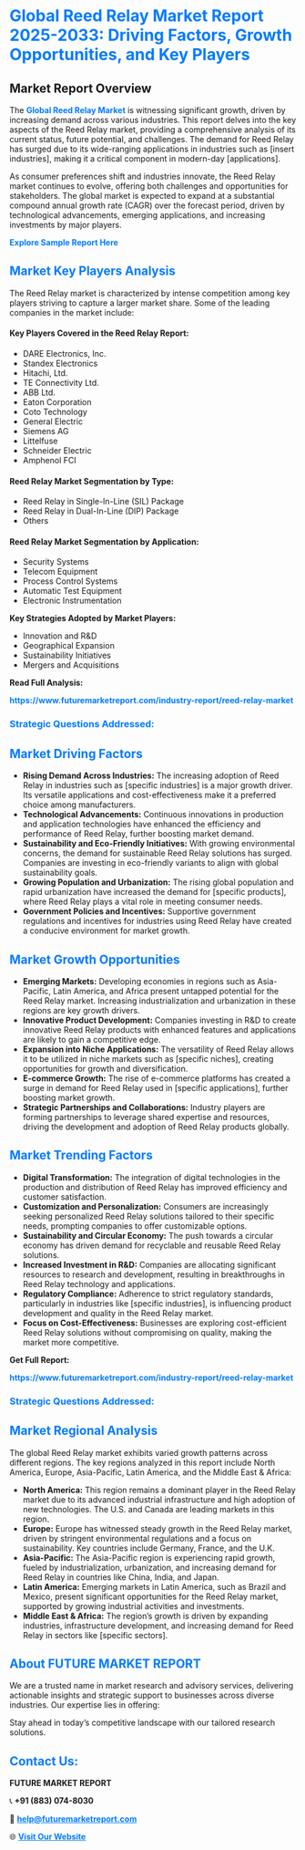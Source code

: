 <h1 style="color: #007BFF;">Global Reed Relay Market Report 2025-2033: Driving Factors, Growth Opportunities, and Key Players</h1>

<section id="overview">
<h2>Market Report Overview</h2>
<p>The <a href="https://www.futuremarketreport.com/industry-report/reed-relay-market" style="color: #007BFF; text-decoration: none;"><strong>Global Reed Relay Market</strong></a> is witnessing significant growth, driven by increasing demand across various industries. This report delves into the key aspects of the Reed Relay market, providing a comprehensive analysis of its current status, future potential, and challenges. The demand for Reed Relay has surged due to its wide-ranging applications in industries such as [insert industries], making it a critical component in modern-day [applications].</p>
<p>As consumer preferences shift and industries innovate, the Reed Relay market continues to evolve, offering both challenges and opportunities for stakeholders. The global market is expected to expand at a substantial compound annual growth rate (CAGR) over the forecast period, driven by technological advancements, emerging applications, and increasing investments by major players.</p>
</section>

<section id="overview">
<p><a href="https://www.futuremarketreport.com/request-sample/reportId=82221" style="color: #007BFF; text-decoration: none;"><strong>Explore Sample Report Here</strong></a></p>
</section>

<section id="key-players">
<h2 style="color: #007BFF;">Market Key Players Analysis</h2>
<p>The Reed Relay market is characterized by intense competition among key players striving to capture a larger market share. Some of the leading companies in the market include:</p>
<h4>Key Players Covered in the Reed Relay Report:</h4>
<ul><li>DARE Electronics, Inc.</li><li>Standex Electronics</li><li>Hitachi, Ltd.</li><li>TE Connectivity Ltd.</li><li>ABB Ltd.</li><li>Eaton Corporation</li><li>Coto Technology</li><li>General Electric</li><li>Siemens AG</li><li>Littelfuse</li><li>Schneider Electric</li><li>Amphenol FCI</li></ul>
<h4>Reed Relay Market Segmentation by Type:</h4>
<ul><li>Reed Relay in Single-In-Line (SIL) Package</li><li>Reed Relay in Dual-In-Line (DIP) Package</li><li>Others</li></ul>

<h4>Reed Relay Market Segmentation by Application:</h4>
<ul><li>Security Systems</li><li>Telecom Equipment</li><li>Process Control Systems</li><li>Automatic Test Equipment</li><li>Electronic Instrumentation</li></ul>
<p><strong>Key Strategies Adopted by Market Players:</strong></p>
<ul>
<li>Innovation and R&D</li>
<li>Geographical Expansion</li>
<li>Sustainability Initiatives</li>
<li>Mergers and Acquisitions</li>
</ul>
</section>

<section>
<p><strong>Read Full Analysis: </strong></p><a href="https://www.futuremarketreport.com/industry-report/reed-relay-market" style="color: #007BFF; text-decoration: none;"><strong>https://www.futuremarketreport.com/industry-report/reed-relay-market</strong></a>
<h3 style="color: #007BFF;">Strategic Questions Addressed:</h3>
</section>

<section id="driving-factors">
<h2 style="color: #007BFF;">Market Driving Factors</h2>
<ul>
<li><strong>Rising Demand Across Industries:</strong> The increasing adoption of Reed Relay in industries such as [specific industries] is a major growth driver. Its versatile applications and cost-effectiveness make it a preferred choice among manufacturers.</li>
<li><strong>Technological Advancements:</strong> Continuous innovations in production and application technologies have enhanced the efficiency and performance of Reed Relay, further boosting market demand.</li>
<li><strong>Sustainability and Eco-Friendly Initiatives:</strong> With growing environmental concerns, the demand for sustainable Reed Relay solutions has surged. Companies are investing in eco-friendly variants to align with global sustainability goals.</li>
<li><strong>Growing Population and Urbanization:</strong> The rising global population and rapid urbanization have increased the demand for [specific products], where Reed Relay plays a vital role in meeting consumer needs.</li>
<li><strong>Government Policies and Incentives:</strong> Supportive government regulations and incentives for industries using Reed Relay have created a conducive environment for market growth.</li>
</ul>
</section>

<section id="growth-opportunities">
<h2 style="color: #007BFF;">Market Growth Opportunities</h2>
<ul>
<li><strong>Emerging Markets:</strong> Developing economies in regions such as Asia-Pacific, Latin America, and Africa present untapped potential for the Reed Relay market. Increasing industrialization and urbanization in these regions are key growth drivers.</li>
<li><strong>Innovative Product Development:</strong> Companies investing in R&D to create innovative Reed Relay products with enhanced features and applications are likely to gain a competitive edge.</li>
<li><strong>Expansion into Niche Applications:</strong> The versatility of Reed Relay allows it to be utilized in niche markets such as [specific niches], creating opportunities for growth and diversification.</li>
<li><strong>E-commerce Growth:</strong> The rise of e-commerce platforms has created a surge in demand for Reed Relay used in [specific applications], further boosting market growth.</li>
<li><strong>Strategic Partnerships and Collaborations:</strong> Industry players are forming partnerships to leverage shared expertise and resources, driving the development and adoption of Reed Relay products globally.</li>
</ul>
</section>

<section id="trending-factors">
<h2 style="color: #007BFF;">Market Trending Factors</h2>
<ul>
<li><strong>Digital Transformation:</strong> The integration of digital technologies in the production and distribution of Reed Relay has improved efficiency and customer satisfaction.</li>
<li><strong>Customization and Personalization:</strong> Consumers are increasingly seeking personalized Reed Relay solutions tailored to their specific needs, prompting companies to offer customizable options.</li>
<li><strong>Sustainability and Circular Economy:</strong> The push towards a circular economy has driven demand for recyclable and reusable Reed Relay solutions.</li>
<li><strong>Increased Investment in R&D:</strong> Companies are allocating significant resources to research and development, resulting in breakthroughs in Reed Relay technology and applications.</li>
<li><strong>Regulatory Compliance:</strong> Adherence to strict regulatory standards, particularly in industries like [specific industries], is influencing product development and quality in the Reed Relay market.</li>
<li><strong>Focus on Cost-Effectiveness:</strong> Businesses are exploring cost-efficient Reed Relay solutions without compromising on quality, making the market more competitive.</li>
</ul>
</section>

<section>
<p><strong>Get Full Report: </strong></p><a href="https://www.futuremarketreport.com/industry-report/reed-relay-market" style="color: #007BFF; text-decoration: none;"><strong>https://www.futuremarketreport.com/industry-report/reed-relay-market</strong></a>
<h3 style="color: #007BFF;">Strategic Questions Addressed:</h3>
</section>


<section id="regional-analysis">
<h2 style="color: #007BFF;">Market Regional Analysis</h2>
<p>The global Reed Relay market exhibits varied growth patterns across different regions. The key regions analyzed in this report include North America, Europe, Asia-Pacific, Latin America, and the Middle East & Africa:</p>
<ul>
<li><strong>North America:</strong> This region remains a dominant player in the Reed Relay market due to its advanced industrial infrastructure and high adoption of new technologies. The U.S. and Canada are leading markets in this region.</li>
<li><strong>Europe:</strong> Europe has witnessed steady growth in the Reed Relay market, driven by stringent environmental regulations and a focus on sustainability. Key countries include Germany, France, and the U.K.</li>
<li><strong>Asia-Pacific:</strong> The Asia-Pacific region is experiencing rapid growth, fueled by industrialization, urbanization, and increasing demand for Reed Relay in countries like China, India, and Japan.</li>
<li><strong>Latin America:</strong> Emerging markets in Latin America, such as Brazil and Mexico, present significant opportunities for the Reed Relay market, supported by growing industrial activities and investments.</li>
<li><strong>Middle East & Africa:</strong> The region’s growth is driven by expanding industries, infrastructure development, and increasing demand for Reed Relay in sectors like [specific sectors].</li>
</ul>
</section>

<footer>
<h2 style="color: #007BFF;">About FUTURE MARKET REPORT</h2>
<p>We are a trusted name in market research and advisory services, delivering actionable insights and strategic support to businesses across diverse industries. Our expertise lies in offering:</p>

<p>Stay ahead in today’s competitive landscape with our tailored research solutions.</p>

<h2 style="color: #007BFF;">Contact Us:</h2>
<p><strong>FUTURE MARKET REPORT</strong></p>
<p>📞 <strong>+91 (883) 074-8030</strong></p>
<p>📧 <strong><a href="mailto:help@futuremarketreport.com" style="color: #007BFF;">help@futuremarketreport.com</a></strong></p>
<p>🌐 <strong><a href="https://www.futuremarketreport.com/" style="color: #007BFF;">Visit Our Website</a></strong></p>
</footer>